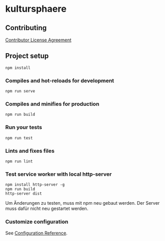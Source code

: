 # kultursphaere



## Contributing

[Contributor License Agreement](./docs/CONTRIBUTOR-AGREEMENT.md)

## Project setup
```
npm install
```

### Compiles and hot-reloads for development
```
npm run serve
```

### Compiles and minifies for production
```
npm run build
```

### Run your tests
```
npm run test
```

### Lints and fixes files
```
npm run lint
```

### Test service worker with local http-server
```
npm install http-server -g
npm run build
http-server dist
```
Um Änderungen zu testen, muss mit npm neu gebaut werden. Der Server muss dafür nicht neu gestartet werden.

### Customize configuration
See [Configuration Reference](https://cli.vuejs.org/config/).
